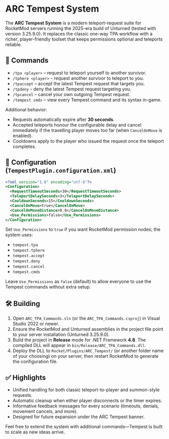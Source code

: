 # ARC Tempest System

The **ARC Tempest System** is a modern teleport-request suite for RocketMod servers running the 2025-era build of Unturned (tested with version 3.25.9.0). It replaces the classic one-way TPA workflow with a richer, player-friendly toolset that keeps permissions optional and teleports reliable.

## 💫 Commands
- `/tpa <player>` – request to teleport yourself to another survivor.
- `/tphere <player>` – request another survivor to teleport to you.
- `/tpaccept` – accept the latest Tempest request that targets you.
- `/tpdeny` – deny the latest Tempest request targeting you.
- `/tpcancel` – cancel your own outgoing Tempest request.
- `/tempest cmds` – view every Tempest command and its syntax in-game.

Additional behavior:
- Requests automatically expire after **30 seconds**.
- Accepted teleports honour the configurable delay and cancel immediately if the travelling player moves too far (when `CancelOnMove` is enabled).
- Cooldowns apply to the player who issued the request once the teleport completes.

## 🔧 Configuration (`TempestPlugin.configuration.xml`)
```xml
<?xml version="1.0" encoding="utf-8"?>
<Configuration>
  <RequestTimeoutSeconds>30</RequestTimeoutSeconds>
  <TeleportDelaySeconds>3</TeleportDelaySeconds>
  <CooldownSeconds>15</CooldownSeconds>
  <CancelOnMove>true</CancelOnMove>
  <CancelOnMoveDistance>0.8</CancelOnMoveDistance>
  <Use_Permissions>false</Use_Permissions>
</Configuration>
```

Set `Use_Permissions` to `true` if you want RocketMod permission nodes; the system uses:
- `tempest.tpa`
- `tempest.tphere`
- `tempest.accept`
- `tempest.deny`
- `tempest.cancel`
- `tempest.cmds`

Leave `Use_Permissions` as `false` (default) to allow everyone to use the Tempest commands without extra setup.

## 🛠️ Building
1. Open `ARC_TPA_Commands.sln` (or the `ARC_TPA_Commands.csproj`) in Visual Studio 2022 or newer.
2. Ensure the RocketMod and Unturned assemblies in the project file point to your server installation (Unturned 3.25.9.0).
3. Build the project in **Release** mode for .NET Framework **4.8**. The compiled DLL will appear in `bin/Release/ARC_TPA_Commands.dll`.
4. Deploy the DLL to `Rocket/Plugins/ARC_Tempest/` (or another folder name of your choosing) on your server, then restart RocketMod to generate the configuration file.

## ✅ Highlights
- Unified handling for both classic teleport-to-player and summon-style requests.
- Automatic cleanup when either player disconnects or the timer expires.
- Informative feedback messages for every scenario (timeouts, denials, movement cancels, and more).
- Designed for future expansion under the ARC Tempest banner.

Feel free to extend the system with additional commands—Tempest is built to scale as new ideas arrive.
